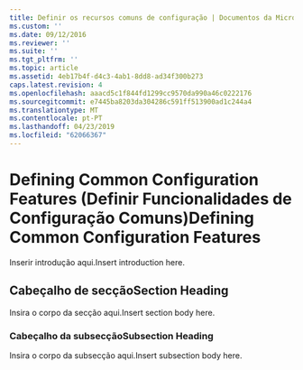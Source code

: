 ```yaml
---
title: Definir os recursos comuns de configuração | Documentos da Microsoft
ms.custom: ''
ms.date: 09/12/2016
ms.reviewer: ''
ms.suite: ''
ms.tgt_pltfrm: ''
ms.topic: article
ms.assetid: 4eb17b4f-d4c3-4ab1-8dd8-ad34f300b273
caps.latest.revision: 4
ms.openlocfilehash: aaacd5c1f844fd1299cc9570da990a46c0222176
ms.sourcegitcommit: e7445ba8203da304286c591ff513900ad1c244a4
ms.translationtype: MT
ms.contentlocale: pt-PT
ms.lasthandoff: 04/23/2019
ms.locfileid: "62066367"
---
```

# <a name="defining-common-configuration-features"></a><span data-ttu-id="52706-102">Defining Common Configuration Features (Definir Funcionalidades de Configuração Comuns)</span><span class="sxs-lookup"><span data-stu-id="52706-102">Defining Common Configuration Features</span></span>

<span data-ttu-id="52706-103">Inserir introdução aqui.</span><span class="sxs-lookup"><span data-stu-id="52706-103">Insert introduction here.</span></span>

## <a name="section-heading"></a><span data-ttu-id="52706-104">Cabeçalho de secção</span><span class="sxs-lookup"><span data-stu-id="52706-104">Section Heading</span></span>

<span data-ttu-id="52706-105">Insira o corpo da secção aqui.</span><span class="sxs-lookup"><span data-stu-id="52706-105">Insert section body here.</span></span>

### <a name="subsection-heading"></a><span data-ttu-id="52706-106">Cabeçalho da subsecção</span><span class="sxs-lookup"><span data-stu-id="52706-106">Subsection Heading</span></span>

<span data-ttu-id="52706-107">Insira o corpo da subsecção aqui.</span><span class="sxs-lookup"><span data-stu-id="52706-107">Insert subsection body here.</span></span>
